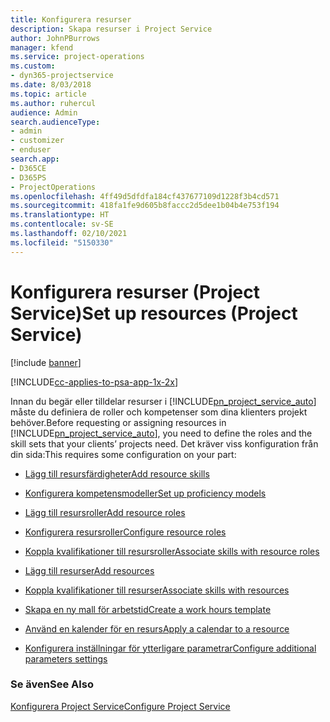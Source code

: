 ```yaml
---
title: Konfigurera resurser
description: Skapa resurser i Project Service
author: JohnPBurrows
manager: kfend
ms.service: project-operations
ms.custom:
- dyn365-projectservice
ms.date: 8/03/2018
ms.topic: article
ms.author: ruhercul
audience: Admin
search.audienceType:
- admin
- customizer
- enduser
search.app:
- D365CE
- D365PS
- ProjectOperations
ms.openlocfilehash: 4ff49d5dfdfa184cf437677109d1228f3b4cd571
ms.sourcegitcommit: 418fa1fe9d605b8faccc2d5dee1b04b4e753f194
ms.translationtype: HT
ms.contentlocale: sv-SE
ms.lasthandoff: 02/10/2021
ms.locfileid: "5150330"
---
```

# <a name="set-up-resources-project-service"></a><span data-ttu-id="8a717-103">Konfigurera resurser (Project Service)</span><span class="sxs-lookup"><span data-stu-id="8a717-103">Set up resources (Project Service)</span></span>

[!include [banner](../includes/psa-now-project-operations.md)]

[!INCLUDE[cc-applies-to-psa-app-1x-2x](../includes/cc-applies-to-psa-app-1x-2x.md)]

<span data-ttu-id="8a717-104">Innan du begär eller tilldelar resurser i [!INCLUDE[pn_project_service_auto](../includes/pn-project-service-auto.md)] måste du definiera de roller och kompetenser som dina klienters projekt behöver.</span><span class="sxs-lookup"><span data-stu-id="8a717-104">Before requesting or assigning resources in [!INCLUDE[pn_project_service_auto](../includes/pn-project-service-auto.md)], you need to define the roles and the skill sets that your clients’ projects need.</span></span> <span data-ttu-id="8a717-105">Det kräver viss konfiguration från din sida:</span><span class="sxs-lookup"><span data-stu-id="8a717-105">This requires some configuration on your part:</span></span>  
  
-   [<span data-ttu-id="8a717-106">Lägg till resursfärdigheter</span><span class="sxs-lookup"><span data-stu-id="8a717-106">Add resource skills</span></span>](../psa/add-resource-skills.md)  
  
-   [<span data-ttu-id="8a717-107">Konfigurera kompetensmodeller</span><span class="sxs-lookup"><span data-stu-id="8a717-107">Set up proficiency models</span></span>](../psa/set-up-proficiency-models.md)  
  
-   [<span data-ttu-id="8a717-108">Lägg till resursroller</span><span class="sxs-lookup"><span data-stu-id="8a717-108">Add resource roles</span></span>](../psa/add-resource-roles.md)  
  
-   [<span data-ttu-id="8a717-109">Konfigurera resursroller</span><span class="sxs-lookup"><span data-stu-id="8a717-109">Configure resource roles</span></span>](../psa/configure-resource-roles.md)  
  
-   [<span data-ttu-id="8a717-110">Koppla kvalifikationer till resursroller</span><span class="sxs-lookup"><span data-stu-id="8a717-110">Associate skills with resource roles</span></span>](../psa/associate-skills-with-resource-roles.md)  
  
-   [<span data-ttu-id="8a717-111">Lägg till resurser</span><span class="sxs-lookup"><span data-stu-id="8a717-111">Add resources</span></span>](../psa/add-resources.md)  
  
-   [<span data-ttu-id="8a717-112">Koppla kvalifikationer till resurser</span><span class="sxs-lookup"><span data-stu-id="8a717-112">Associate skills with resources</span></span>](../psa/associate-skills-with-resources.md)  
  
-   [<span data-ttu-id="8a717-113">Skapa en ny mall för arbetstid</span><span class="sxs-lookup"><span data-stu-id="8a717-113">Create a work hours template</span></span>](../psa/create-work-hours-template.md)  
  
-   [<span data-ttu-id="8a717-114">Använd en kalender för en resurs</span><span class="sxs-lookup"><span data-stu-id="8a717-114">Apply a calendar to a resource</span></span>](../psa/apply-calendar-resource.md)  
  
-   [<span data-ttu-id="8a717-115">Konfigurera inställningar för ytterligare parametrar</span><span class="sxs-lookup"><span data-stu-id="8a717-115">Configure additional parameters settings</span></span>](../psa/configure-additional-parameters-settings.md)  
  
### <a name="see-also"></a><span data-ttu-id="8a717-116">Se även</span><span class="sxs-lookup"><span data-stu-id="8a717-116">See Also</span></span>  
 [<span data-ttu-id="8a717-117">Konfigurera Project Service</span><span class="sxs-lookup"><span data-stu-id="8a717-117">Configure Project Service</span></span>](../psa/configure.md)
